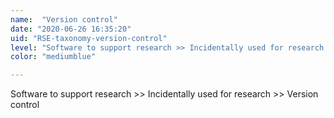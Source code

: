```yaml
---
name:  "Version control"
date: "2020-06-26 16:35:20"
uid: "RSE-taxonomy-version-control"
level: "Software to support research >> Incidentally used for research >> Version control"
color: "mediumblue"

---
```


Software to support research >> Incidentally used for research >> Version control